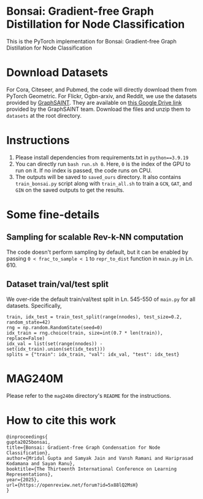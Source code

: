 # Bonsai: Gradient-free Graph Distillation for Node Classification

This is the PyTorch implementation for Bonsai: Gradient-free Graph Distillation for Node Classification

# Download Datasets

For Cora, Citeseer, and Pubmed, the code will directly download them from PyTorch Geometric. For Flickr, Ogbn-arxiv, and Reddit, we use the datasets provided by [GraphSAINT](https://github.com/GraphSAINT/GraphSAINT). They are available on [this Google Drive link](https://drive.google.com/open?id=1zycmmDES39zVlbVCYs88JTJ1Wm5FbfLz) provided by the GraphSAINT team. Download the files and unzip them to `datasets` at the root directory.

# Instructions

1. Please install dependencies from requirements.txt in `python==3.9.19`
2. You can directly run `bash run.sh 0`. Here, `0` is the index of the GPU to run on it. If no index is passed, the code runs on CPU. 
3. The outputs will be saved to `saved_ours` directory. It also contains `train_bonsai.py` script along with `train_all.sh` to train a `GCN`, `GAT`, and `GIN` on the saved outputs to get the results.

# Some fine-details

## Sampling for scalable Rev-k-NN computation

The code doesn't perform sampling by default, but it can be enabled by passing `0 < frac_to_sample < 1` to `repr_to_dist` function in `main.py` in Ln. 610.

## Dataset train/val/test split

We over-ride the default train/val/test split in Ln. 545-550 of `main.py` for all datasets. Specifically,  
```python3
train, idx_test = train_test_split(range(nnodes), test_size=0.2, random_state=42)
rng = np.random.RandomState(seed=0)
idx_train = rng.choice(train, size=int(0.7 * len(train)), replace=False)
idx_val = list(set(range(nnodes)) - set(idx_train).union(set(idx_test)))
splits = {"train": idx_train, "val": idx_val, "test": idx_test}
```

# MAG240M

Please refer to the `mag240m` directory's `README` for the instructions.

# How to cite this work

```
@inproceedings{
gupta2025bonsai,
title={Bonsai: Gradient-free Graph Condensation for Node Classification},
author={Mridul Gupta and Samyak Jain and Vansh Ramani and Hariprasad Kodamana and Sayan Ranu},
booktitle={The Thirteenth International Conference on Learning Representations},
year={2025},
url={https://openreview.net/forum?id=5x88lQ2MsH}
}
```
